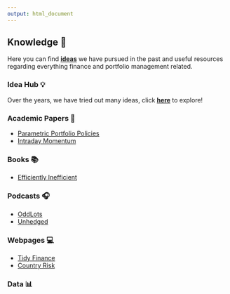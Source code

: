 ```yaml
---
output: html_document
---
```

## Knowledge :brain:
Here you can find [**ideas**](/ideas/) we have pursued in the past and
useful resources regarding everything finance and portfolio management related.


### Idea Hub :bulb:
Over the years, we have tried out many ideas, click [**here**](/ideas/) to explore!

### Academic Papers :newspaper:
- [Parametric Portfolio Policies]((https://papers.ssrn.com/sol3/papers.cfm?abstract_id=1468198))
- [Intraday Momentum](https://papers.ssrn.com/sol3/papers.cfm?abstract_id=4824172)

### Books :books:
- [Efficiently Inefficient](https://www.jstor.org/stable/j.ctt1287knh)

### Podcasts :headphones:
- [OddLots](https://www.bloomberg.com/oddlots)
- [Unhedged](https://www.ft.com/unhedged-podcast)

### Webpages :computer:
- [Tidy Finance](https://www.tidy-finance.org/)
- [Country Risk](https://www.countryrisk.io/)

### Data :bar_chart:
